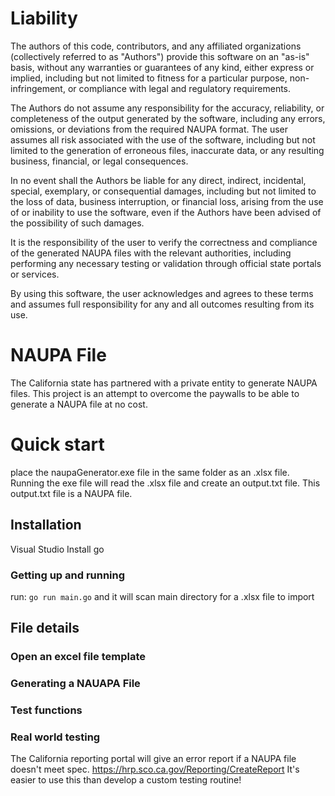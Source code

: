 # Liability
The authors of this code, contributors, and any affiliated organizations (collectively referred to as "Authors") provide this software on an "as-is" basis, without any warranties or guarantees of any kind, either express or implied, including but not limited to fitness for a particular purpose, non-infringement, or compliance with legal and regulatory requirements.

The Authors do not assume any responsibility for the accuracy, reliability, or completeness of the output generated by the software, including any errors, omissions, or deviations from the required NAUPA format. The user assumes all risk associated with the use of the software, including but not limited to the generation of erroneous files, inaccurate data, or any resulting business, financial, or legal consequences.

In no event shall the Authors be liable for any direct, indirect, incidental, special, exemplary, or consequential damages, including but not limited to the loss of data, business interruption, or financial loss, arising from the use of or inability to use the software, even if the Authors have been advised of the possibility of such damages.

It is the responsibility of the user to verify the correctness and compliance of the generated NAUPA files with the relevant authorities, including performing any necessary testing or validation through official state portals or services.

By using this software, the user acknowledges and agrees to these terms and assumes full responsibility for any and all outcomes resulting from its use.



# NAUPA File
The California state has partnered with a private entity to generate NAUPA files. This project is an attempt to overcome the paywalls to be able to generate a NAUPA file at no cost.

# Quick start
place the naupaGenerator.exe file in the same folder as an .xlsx file. Running the exe file will read the .xlsx file and create an output.txt file. This output.txt file is a NAUPA file.

## Installation
Visual Studio
Install go

### Getting up and running
run: `go run main.go` and it will scan main directory for a .xlsx file to import

## File details
### Open an excel file template
### Generating a NAUAPA File
### Test functions

### Real world testing
The California reporting portal will give an error report if a NAUPA file doesn't meet spec. https://hrp.sco.ca.gov/Reporting/CreateReport
It's easier to use this than develop a custom testing routine!